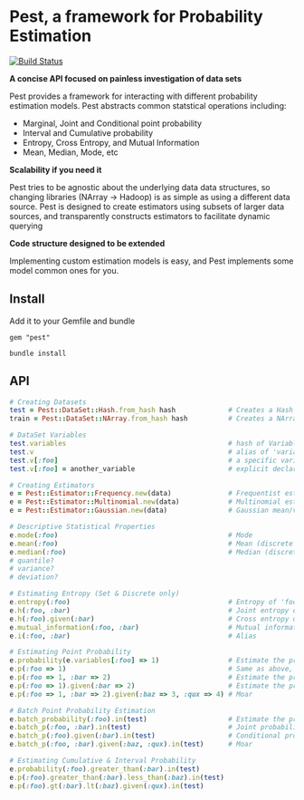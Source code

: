 # Pest, a framework for Probability Estimation

[![Build Status](https://secure.travis-ci.org/kerinin/pest.png)](http://travis-ci.org/kerinin/pest)

**A concise API focused on painless investigation of data sets**

Pest provides a framework for interacting with different probability
estimation models. Pest abstracts common statstical operations including:

* Marginal, Joint and Conditional point probability
* Interval and Cumulative probability
* Entropy, Cross Entropy, and Mutual Information
* Mean, Median, Mode, etc


**Scalability if you need it**

Pest tries to be agnostic about the underlying data data structures, 
so changing libraries (NArray -> Hadoop) is as simple as using a different data source.
Pest is designed to create estimators using subsets of larger data sources, and
transparently constructs estimators to facilitate dynamic querying


**Code structure designed to be extended**

Implementing custom estimation models is easy, and Pest implements some model
common ones for you.


## Install

Add it to your Gemfile and bundle

    gem "pest"

    bundle install 

## API

``` ruby
# Creating Datasets
test = Pest::DataSet::Hash.from_hash hash             # Creates a Hash dataset of observations from a hash
train = Pest::DataSet::NArray.from_hash hash          # Creates a NArray dataset

# DataSet Variables
test.variables                                        # hash of Variable instances detected in observation set
test.v                                                # alias of 'variables'
test.v[:foo]                                          # a specific variable
test.v[:foo] = another_variable                       # explicit declaration

# Creating Estimators
e = Pest::Estimator::Frequency.new(data)              # Frequentist estimator - values treated as unordered set
e = Pest::Estimator::Multinomial.new(data)            # Multinomial estimator
e = Pest::Estimator::Gaussian.new(data)               # Gaussian mean/varaince ML estimator

# Descriptive Statistical Properties
e.mode(:foo)                                          # Mode
e.mean(:foo)                                          # Mean (discrete & continuous only)
e.median(:foo)                                        # Median (discrete & continuous only)
# quantile?
# variance?
# deviation?

# Estimating Entropy (Set & Discrete only)
e.entropy(:foo)                                       # Entropy of 'foo'
e.h(:foo, :bar)                                       # Joint entropy of 'foo' AND 'bar'
e.h(:foo).given(:bar)                                 # Cross entropy of 'foo' : 'bar'
e.mutual_information(:foo, :bar)                      # Mutual information of 'foo' and 'bar'
e.i(:foo, :bar)                                       # Alias

# Estimating Point Probability
e.probability(e.variables[:foo] => 1)                 # Estimate the probability that foo=1
e.p(:foo => 1)                                        # Same as above, tries to find a variable named 'foo'
e.p(:foo => 1, :bar => 2)                             # Estimate the probability that foo=1 AND bar=2
e.p(:foo => 1).given(:bar => 2)                       # Estimate the probability that foo=1 given bar=2
e.p(:foo => 1, :bar => 2).given(:baz => 3, :qux => 4) # Moar

# Batch Point Probability Estimation
e.batch_probability(:foo).in(test)                    # Estimate the probability of each value in test
e.batch_p(:foo, :bar).in(test)                        # Joint probability
e.batch_p(:foo).given(:bar).in(test)                  # Conditional probability
e.batch_p(:foo, :bar).given(:baz, :qux).in(test)      # Moar

# Estimating Cumulative & Interval Probability
e.probability(:foo).greater_than(:bar).in(test)
e.p(:foo).greater_than(:bar).less_than(:baz).in(test)
e.p(:foo).gt(:bar).lt(:baz).given(:qux).in(test)
```
